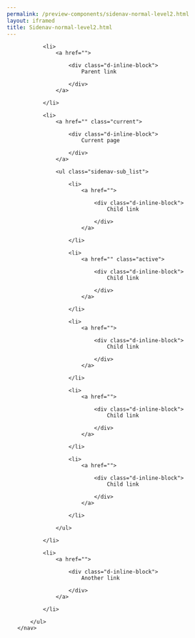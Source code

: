 ```yaml
--- 
permalink: /preview-components/sidenav-normal-level2.html
layout: iframed 
title: Sidenav-normal-level2.html
---
```

<div class="container mt-6 mb-6">
    <nav>
        <ul class="sidenav-list">

            <li>
                <a href="">

                    <div class="d-inline-block">
                        Parent link

                    </div>
                </a>

            </li>

            <li>
                <a href="" class="current">

                    <div class="d-inline-block">
                        Current page

                    </div>
                </a>

                <ul class="sidenav-sub_list">

                    <li>
                        <a href="">

                            <div class="d-inline-block">
                                Child link

                            </div>
                        </a>

                    </li>

                    <li>
                        <a href="" class="active">

                            <div class="d-inline-block">
                                Child link

                            </div>
                        </a>

                    </li>

                    <li>
                        <a href="">

                            <div class="d-inline-block">
                                Child link

                            </div>
                        </a>

                    </li>

                    <li>
                        <a href="">

                            <div class="d-inline-block">
                                Child link

                            </div>
                        </a>

                    </li>

                    <li>
                        <a href="">

                            <div class="d-inline-block">
                                Child link

                            </div>
                        </a>

                    </li>

                </ul>

            </li>

            <li>
                <a href="">

                    <div class="d-inline-block">
                        Another link

                    </div>
                </a>

            </li>

        </ul>
    </nav>
</div>